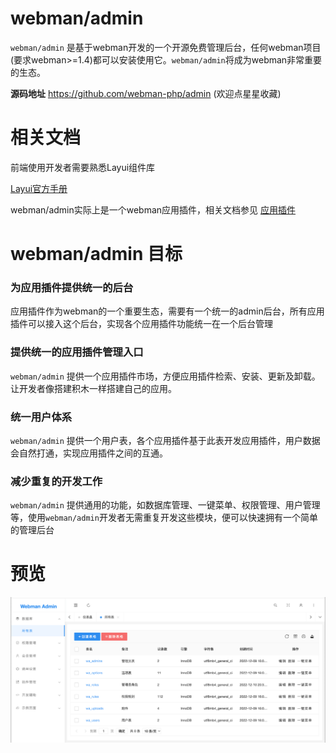 # webman/admin
`webman/admin` 是基于webman开发的一个开源免费管理后台，任何webman项目(要求webman>=1.4)都可以安装使用它。`webman/admin`将成为webman非常重要的生态。

**源码地址** https://github.com/webman-php/admin (欢迎点星星收藏)

# 相关文档
前端使用开发者需要熟悉Layui组件库

[Layui官方手册](https://layui.dev/2.7/)

webman/admin实际上是一个webman应用插件，相关文档参见 [应用插件](https://www.workerman.net/doc/webman/plugin/app.html)

# webman/admin 目标
### 为应用插件提供统一的后台
应用插件作为webman的一个重要生态，需要有一个统一的admin后台，所有应用插件可以接入这个后台，实现各个应用插件功能统一在一个后台管理

### 提供统一的应用插件管理入口
`webman/admin` 提供一个应用插件市场，方便应用插件检索、安装、更新及卸载。让开发者像搭建积木一样搭建自己的应用。

### 统一用户体系
`webman/admin` 提供一个用户表，各个应用插件基于此表开发应用插件，用户数据会自然打通，实现应用插件之间的互通。

### 减少重复的开发工作
`webman/admin` 提供通用的功能，如数据库管理、一键菜单、权限管理、用户管理等，使用`webman/admin`开发者无需重复开发这些模块，便可以快速拥有一个简单的管理后台

# 预览
![img.png](img.png)
